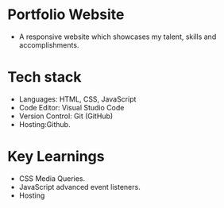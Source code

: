 #  Portfolio Website
* A responsive website which showcases my talent, skills and accomplishments.

# Tech stack
* Languages: HTML, CSS, JavaScript
* Code Editor: Visual Studio Code
* Version Control: Git (GitHub)
* Hosting:Github.

# Key Learnings
* CSS Media Queries.
* JavaScript advanced event listeners.
* Hosting

